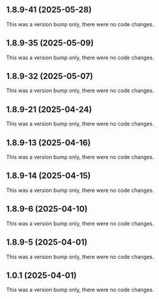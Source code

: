 ## 1.8.9-41 (2025-05-28)

This was a version bump only, there were no code changes.

## 1.8.9-35 (2025-05-09)

This was a version bump only, there were no code changes.

## 1.8.9-32 (2025-05-07)

This was a version bump only, there were no code changes.

## 1.8.9-21 (2025-04-24)

This was a version bump only, there were no code changes.

## 1.8.9-13 (2025-04-16)

This was a version bump only, there were no code changes.

## 1.8.9-14 (2025-04-15)

This was a version bump only, there were no code changes.

## 1.8.9-6 (2025-04-10)

This was a version bump only, there were no code changes.

## 1.8.9-5 (2025-04-01)

This was a version bump only, there were no code changes.

## 1.0.1 (2025-04-01)

This was a version bump only, there were no code changes.